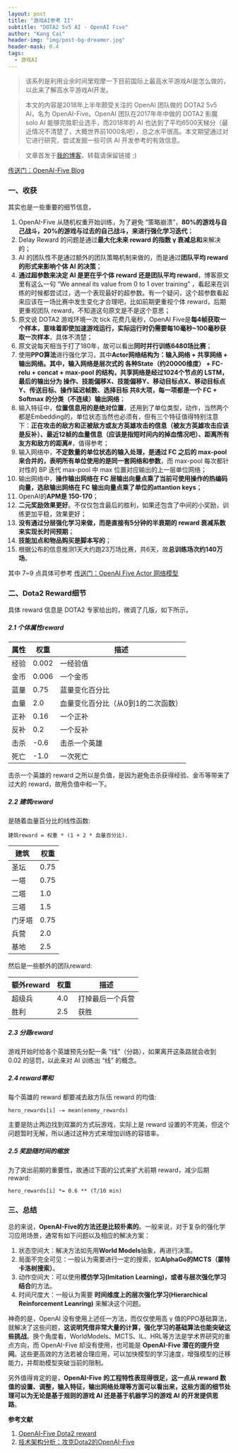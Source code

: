 ```yaml
---
layout: post
title: "游戏AI参考 II"
subtitle: "DOTA2 5v5 AI - OpenAI Five"
author: "Kang Cai"
header-img: "img/post-bg-dreamer.jpg"
header-mask: 0.4
tags:
  - 游戏AI
---
```


> 该系列是利用业余时间里观摩一下目前国际上最高水平游戏AI是怎么做的，以此来了解高水平游戏AI开发。

> 本文的内容是2018年上半年颇受关注的 OpenAI 团队做的 DOTA2 5v5 AI，名为 OpenAI-Five。OpenAI 团队在2017年年中做的 DOTA2 影魔 solo AI 能够完胜职业选手，而2018年的 AI 也达到了平均6500天梯分（最近情况不清楚了，大概世界前1000名吧），总之水平很高。本文期望通过对它进行研究，尝试发掘一些可供 AI 开发参考的有效信息。

> 文章首发于[我的博客](https://kangcai.github.io/)，转载请保留链接 ;)

[传送门：OpenAI-Five Blog](https://blog.openai.com/openai-five/)

### 一、收获

其实也是一些重要的细节信息，

1. OpenAI-Five 从随机权重开始训练，为了避免 “策略崩溃”，**80%的游戏与自己战斗，20%的游戏与过去的自己战斗，来进行强化学习迭代**；
2. Delay Reward 的问题是通过**最大化未来 reward 的指数 γ 衰减总和**来解决的；
3. AI 的团队性不是通过额外的团队策略机制来做的，而是通过**团队平均 reward 的形式来影响个体 AI 的决策**；
4. **通过超参数来决定 AI 是更在乎个体 reward 还是团队平均 reward**，博客原文里有这么一句 “We anneal its value from 0 to 1 over training” ，看起来在训练的时候都尝试过，选一个表现最好的超参数。有一个疑问，这个超参数看起来应该在一场比赛中发生变化才合理吧，比如前期更重视个体 reward，后期更重视团队 reward，不知道这句原文是不是这个意思；
5. 原文说 DOTA2 游戏环境一次 tick 花费几毫秒，OpenAI Five是**每4帧获取一个样本，意味着即使加速游戏运行，实际运行时仍需要每10毫秒~100毫秒获取一次样本**，具体不清楚；
6. 原文说每天相当于打了180年，故可以看出**同时并行训练6480场比赛**；
7. 使用**PPO算法**进行强化学习，其中**Actor网络结构为：输入网络 + 共享网络 + 输出网络。其中，输入网络是层次式的 各种State（约20000维度） + FC-relu + concat + max-pool 的结构，共享网络是经过1024个节点的 LSTM，最后的输出分为 操作、技能偏移X、技能偏移Y、移动目标点X、移动目标点Y、传送目标、操作延迟帧数、选择目标 共8大项，每一项都是一个 FC + Softmax 的分类（不连续）输出网络**；
8. 输入特征中，**位置信息用的是绝对位置**，还用到了单位类型，动作，当然两个都是Embedding的，单位状态当然也必须有，但有三个特征值得特别注意下：**正在攻击的敌方和正被敌方或友方英雄攻击的信息（被友方英雄攻击应该是反补）、最近12帧的血量信息（应该是指短时间内的掉血情况吧）、距离所有友方和敌方的距离#**，值得参考；
9. 输入网络中，**不定数量的单位状态的输入处理，是通过 FC 之后的 max-pool 来合并的，表明所有单位使用的是同一套网络和参数**，而 max-pool 每次都针对性的 BP 迭代 max-pool 中 max 位置对应输出的上一层单位网络；
10. 输出网络中，**操作输出网络在 FC 层输出向量点乘了当前可使用操作的热编码向量，选敌输出网络在 FC 输出向量点乘了单位的attantion keys**；
11. OpenAI的**APM是 150-170**；
12. **二元奖励效果更好**。不仅仅包含最后的胜利，如果还包含了中间的小奖励，训练更加平稳，效果更好；
13. **没有通过分层强化学习来做，而是直接有5分钟的半衰期的 reward 衰减系数来实现长时间预期**；
14. **技能加点和物品购买是脚本写的**；
15. 根据公布的信息推测1天大约跑23万场比赛，共6天，故**总训练场次约140万场**。

其中 7~9 点具体可参考 
[传送门：OpenAI Five Actor 网络模型](https://kangcai.github.io/img/in-post/post-ml/OpenAI_Five_Model.jpg)

### 二、Dota2 Reward细节

具体 reward 信息是 DOTA2 专家给出的，微调了几版，如下所示，

##### 2.1 个体属性reward

| 属性 | 权重 | 描述                |
| ---------- | ------ | -------------------------- |
| 经验 | 0.002  | 一经验值 |
| 金币       | 0.006  | 一个金币 |
| 蓝量       | 0.75   | 蓝量变化百分比 |
| 血量 | 2.0    | 血量变化百分比（从0到1的二次函数） |
| 正补   | 0.16   | 一个正补 |
| 反补       | 0.2    | 一个反补 |
| 击杀       | -0.6   | 击杀一个英雄 |
| 死亡     | -1.0   | 一次死亡 |

击杀一个英雄的 reward 之所以是负值，是因为避免击杀获得经验、金币等带来了过大的 reward，故用负值中和一下。

##### 2.2 建筑reward

是随着血量百分比的线性函数: 

    建筑reward = 权重 * (1 + 2 * 血量百分比).

| 建筑  | 权重 |
| ---------- | ------ |
| 圣坛     | 0.75   |
| 一塔 | 0.75   |
| 二塔 | 1.0    |
| 三塔 | 1.5    |
| 门牙塔 | 0.75   |
| 兵营   | 2.0    |
| 基地 | 2.5    |

然后是一些额外的团队reward:

| 额外reward | 权重 | 描述                 |
| ---------- | ------ | ----------------------------- |
| 超级兵      | 4.0    | 打掉最后一个兵营 |
| 胜利       | 2.5 | 获胜 |

##### 2.3 分路reward

游戏开始时给各个英雄预先分配一条 “线”（分路），如果离开这条路就会收到 0.02 的惩罚，以此来对 AI 训练出 “线” 的概念。

##### 2.4 reward零和

每个英雄的 reward 都要减去敌方队伍 reward 的均值:

    hero_rewards[i] -= mean(enemy_rewards)

主要是防止两边找到双赢的方式玩游戏，实际上是 reward 设置的不完美，但这个问题暂时无解，所以通过这种方式来增加训练的容错率。

##### 2.5 奖励随时间的缩放

为了突出前期的重要性，故通过下面的公式来扩大前期 reward，减少后期 reward:

    hero_rewards[i] *= 0.6 ** (T/10 min)

### 三、总结

总的来说，**OpenAI-Five的方法还是比较朴素的**。一般来说，对于复杂的强化学习应用场景，通常有如下问题以及相应的解决方案：

1. 状态空间大：解决方法如先用**World Models**抽象，再进行决策。
2. 局面不完全可见：一般认为需要进行一定的搜索，如**AlphaGo的MCTS（蒙特卡洛树搜索）**。
3. 动作空间大：可以使用**模仿学习(Imitation Learning)，或者与层次强化学习结合**的方法。
4. 时间尺度大：一般认为需要 **时间维度上的层次强化学习(Hierarchical Reinforcement Leanring)** 来解决这个问题。

神奇的是，OpenAI 没有使用上述任一方法，而仅仅使用高 γ 值的PPO基础算法，就解决了这些问题，**这说明凭借非常大量的计算，强化学习的基础算法也能突破这些挑战**。换个角度看，WorldModels、MCTS、IL、HRL等方法是学术界研究的重点方向，而 OpenAI-Five 却没有使用，也可能是 **OpenAI-Five 潜在的提升空间**。这些更高效的方法若被合理应用，可以加快模型的学习速度，增强模型的迁移能力，并帮助模型突破当前的限制。

另外值得肯定的是，**OpenAI-Five 的工程特性表现得很足，这一点从 reward 数值的设置、调整，输入特征，输出网络处理等方面可以看出来，这些方面的细节处理可以为无论是基于规则的游戏 AI 还是基于机器学习的游戏 AI 的开发提供思路**。


**参考文献**

1. [OpenAI-Five Dota2 reward](https://gist.github.com/dfarhi/66ec9d760ae0c49a5c492c9fae93984a)
2. [技术架构分析：攻克Dota2的OpenAI-Five](http://www.qianjia.com/html/2018-06/28_296463.html)